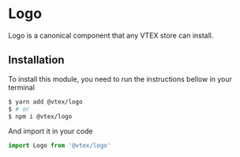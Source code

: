 # Logo

Logo is a canonical component that any VTEX store can install.

## Installation

To install this module, you need to run the instructions bellow in your terminal

```sh
$ yarn add @vtex/logo
$ # or
$ npm i @vtex/logo
```

And import it in your code

```js
import Logo from '@vtex/logo'
```
